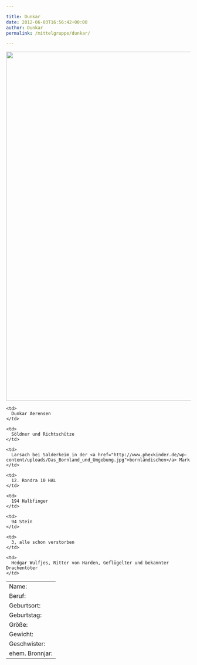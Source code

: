 ```yaml
---

title: Dunkar
date: 2012-06-03T16:56:42+00:00
author: Dunkar
permalink: /mittelgruppe/dunkar/

---
```

[](http://www.phexkinder.de/wp-content/uploads/Mossman_Subotai.jpg)[<img class="aligncenter wp-image-1273 size-full" title="Dunkar Aerensen" src="http://www.phexkinder.de/wp-content/uploads/2017/11/mercenary_archer_by_windmaker-d5a8ttl.jpg" alt="" width="672" height="950" srcset="http://www.phexkinder.de/wp-content/uploads/2017/11/mercenary_archer_by_windmaker-d5a8ttl.jpg 672w, http://www.phexkinder.de/wp-content/uploads/2017/11/mercenary_archer_by_windmaker-d5a8ttl-212x300.jpg 212w" sizes="(max-width: 672px) 100vw, 672px" />](http://www.phexkinder.de/wp-content/uploads/Mossman_Subotai.jpg)

<table>
  <tr>
    <td>
      Name:
    </td>

    <td>
      Dunkar Aerensen
    </td>
  </tr>

  <tr>
    <td>
      Beruf:
    </td>

    <td>
      Söldner und Richtschütze
    </td>
  </tr>

  <tr>
    <td>
      Geburtsort:
    </td>

    <td>
      Larsach bei Salderkeim in der <a href="http://www.phexkinder.de/wp-content/uploads/Das_Bornland_und_Umgebung.jpg">bornländischen</a> Mark
    </td>
  </tr>

  <tr>
    <td>
      Geburtstag:
    </td>

    <td>
      12. Rondra 10 HAL
    </td>
  </tr>

  <tr>
    <td>
      Größe:
    </td>

    <td>
      194 Halbfinger
    </td>
  </tr>

  <tr>
    <td>
      Gewicht:
    </td>

    <td>
      94 Stein
    </td>
  </tr>

  <tr>
    <td>
      Geschwister:
    </td>

    <td>
      3, alle schon verstorben
    </td>
  </tr>

  <tr>
    <td>
      ehem. Bronnjar:
    </td>

    <td>
      Hedgar Wulfjes, Ritter von Harden, Geflügelter und bekannter Drachentöter
    </td>
  </tr>
</table>
